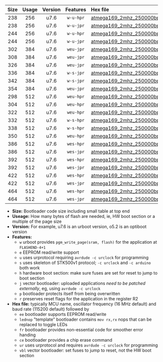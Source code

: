 |Size|Usage|Version|Features|Hex file|
|:-:|:-:|:-:|:-:|:--|
|238|256|u7.6|`w-u-hpr`|[atmega169_2mhz_250000bps_ur.hex](https://raw.githubusercontent.com/stefanrueger/urboot/main/atmega169_2mhz_250000bps_ur.hex)|
|238|256|u7.6|`w-u-jpr`|[atmega169_2mhz_250000bps_ur_vbl.hex](https://raw.githubusercontent.com/stefanrueger/urboot/main/atmega169_2mhz_250000bps_ur_vbl.hex)|
|244|256|u7.6|`w-u-hpr`|[atmega169_2mhz_250000bps_lednop_ur.hex](https://raw.githubusercontent.com/stefanrueger/urboot/main/atmega169_2mhz_250000bps_lednop_ur.hex)|
|244|256|u7.6|`w-u-jpr`|[atmega169_2mhz_250000bps_lednop_ur_vbl.hex](https://raw.githubusercontent.com/stefanrueger/urboot/main/atmega169_2mhz_250000bps_lednop_ur_vbl.hex)|
|302|384|u7.6|`weu-jpr`|[atmega169_2mhz_250000bps_ee_ur_vbl.hex](https://raw.githubusercontent.com/stefanrueger/urboot/main/atmega169_2mhz_250000bps_ee_ur_vbl.hex)|
|308|384|u7.6|`weu-jpr`|[atmega169_2mhz_250000bps_ee_lednop_ur_vbl.hex](https://raw.githubusercontent.com/stefanrueger/urboot/main/atmega169_2mhz_250000bps_ee_lednop_ur_vbl.hex)|
|326|384|u7.6|`weu-jpr`|[atmega169_2mhz_250000bps_ee_lednop_fr_ur_vbl.hex](https://raw.githubusercontent.com/stefanrueger/urboot/main/atmega169_2mhz_250000bps_ee_lednop_fr_ur_vbl.hex)|
|336|384|u7.6|`w-s-jpr`|[atmega169_2mhz_250000bps_vbl.hex](https://raw.githubusercontent.com/stefanrueger/urboot/main/atmega169_2mhz_250000bps_vbl.hex)|
|342|384|u7.6|`w-s-jpr`|[atmega169_2mhz_250000bps_lednop_vbl.hex](https://raw.githubusercontent.com/stefanrueger/urboot/main/atmega169_2mhz_250000bps_lednop_vbl.hex)|
|354|384|u7.6|`weu-jpr`|[atmega169_2mhz_250000bps_ee_lednop_fr_ce_ur_vbl.hex](https://raw.githubusercontent.com/stefanrueger/urboot/main/atmega169_2mhz_250000bps_ee_lednop_fr_ce_ur_vbl.hex)|
|298|512|u7.6|`weu-hpr`|[atmega169_2mhz_250000bps_ee_ur.hex](https://raw.githubusercontent.com/stefanrueger/urboot/main/atmega169_2mhz_250000bps_ee_ur.hex)|
|304|512|u7.6|`weu-hpr`|[atmega169_2mhz_250000bps_ee_lednop_ur.hex](https://raw.githubusercontent.com/stefanrueger/urboot/main/atmega169_2mhz_250000bps_ee_lednop_ur.hex)|
|322|512|u7.6|`weu-hpr`|[atmega169_2mhz_250000bps_ee_lednop_fr_ur.hex](https://raw.githubusercontent.com/stefanrueger/urboot/main/atmega169_2mhz_250000bps_ee_lednop_fr_ur.hex)|
|332|512|u7.6|`w-s-hpr`|[atmega169_2mhz_250000bps.hex](https://raw.githubusercontent.com/stefanrueger/urboot/main/atmega169_2mhz_250000bps.hex)|
|338|512|u7.6|`w-s-hpr`|[atmega169_2mhz_250000bps_lednop.hex](https://raw.githubusercontent.com/stefanrueger/urboot/main/atmega169_2mhz_250000bps_lednop.hex)|
|350|512|u7.6|`weu-hpr`|[atmega169_2mhz_250000bps_ee_lednop_fr_ce_ur.hex](https://raw.githubusercontent.com/stefanrueger/urboot/main/atmega169_2mhz_250000bps_ee_lednop_fr_ce_ur.hex)|
|386|512|u7.6|`wes-hpr`|[atmega169_2mhz_250000bps_ee.hex](https://raw.githubusercontent.com/stefanrueger/urboot/main/atmega169_2mhz_250000bps_ee.hex)|
|386|512|u7.6|`wes-jpr`|[atmega169_2mhz_250000bps_ee_vbl.hex](https://raw.githubusercontent.com/stefanrueger/urboot/main/atmega169_2mhz_250000bps_ee_vbl.hex)|
|392|512|u7.6|`wes-hpr`|[atmega169_2mhz_250000bps_ee_lednop.hex](https://raw.githubusercontent.com/stefanrueger/urboot/main/atmega169_2mhz_250000bps_ee_lednop.hex)|
|392|512|u7.6|`wes-jpr`|[atmega169_2mhz_250000bps_ee_lednop_vbl.hex](https://raw.githubusercontent.com/stefanrueger/urboot/main/atmega169_2mhz_250000bps_ee_lednop_vbl.hex)|
|422|512|u7.6|`wes-hpr`|[atmega169_2mhz_250000bps_ee_lednop_fr.hex](https://raw.githubusercontent.com/stefanrueger/urboot/main/atmega169_2mhz_250000bps_ee_lednop_fr.hex)|
|422|512|u7.6|`wes-jpr`|[atmega169_2mhz_250000bps_ee_lednop_fr_vbl.hex](https://raw.githubusercontent.com/stefanrueger/urboot/main/atmega169_2mhz_250000bps_ee_lednop_fr_vbl.hex)|
|464|512|u7.6|`wes-hpr`|[atmega169_2mhz_250000bps_ee_lednop_fr_ce.hex](https://raw.githubusercontent.com/stefanrueger/urboot/main/atmega169_2mhz_250000bps_ee_lednop_fr_ce.hex)|
|464|512|u7.6|`wes-jpr`|[atmega169_2mhz_250000bps_ee_lednop_fr_ce_vbl.hex](https://raw.githubusercontent.com/stefanrueger/urboot/main/atmega169_2mhz_250000bps_ee_lednop_fr_ce_vbl.hex)|

- **Size:** Bootloader code size including small table at top end
- **Useage:** How many bytes of flash are needed, ie, HW boot section or a multiple of the page size
- **Version:** For example, u7.6 is an urboot version, o5.2 is an optiboot version
- **Features:**
  + `w` urboot provides `pgm_write_page(sram, flash)` for the application at `FLASHEND-4+1`
  + `e` EEPROM read/write support
  + `u` uses urprotocol requiring `avrdude -c urclock` for programming
  + `s` uses skeleton of STK500v1 protocol; `-c urclock` and `-c arduino` both work
  + `h` hardware boot section: make sure fuses are set for reset to jump to boot section
  + `j` vector bootloader: uploaded applications *need to be patched externally*, eg, using `avrdude -c urclock`
  + `p` bootloader protects itself from being overwritten
  + `r` preserves reset flags for the application in the register R2
- **Hex file:** typically MCU name, oscillator frequency (16 MHz default) and baud rate (115200 default) followed by
  + `ee` bootloader supports EEPROM read/write
  + `lednop` "template" bootloader contains `mov rx,rx` nops that can be replaced to toggle LEDs
  + `fr` bootloader provides non-essential code for smoother error handing
  + `ce` bootloader provides a chip erase command
  + `ur` uses urprotocol and requires `avrdude -c urclock` for programming
  + `vbl` vector bootloader: set fuses to jump to reset, not the HW boot section
